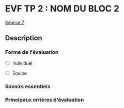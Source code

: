 # EVF TP 2 : <!-- varexp:begin BLOC2 -->NOM DU BLOC 2<!-- varexp:end --> 

[Séance 7](../../../01-deroulement/07/)

## Description

### Forme de l'évaluation

* [ ] Individuel
* [ ] Équipe


### Savoirs essentiels

### Principaux critères d'évaluation
